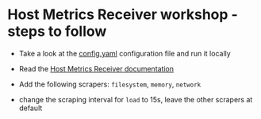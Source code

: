# Host Metrics Receiver workshop - steps to follow

* Take a look at the [config.yaml](config.yaml) configuration file and run it locally

* Read the [Host Metrics Receiver documentation](https://github.com/open-telemetry/opentelemetry-collector-contrib/tree/v0.51.0/receiver/hostmetricsreceiver)

* Add the following scrapers: `filesystem`, `memory`, `network`

* change the scraping interval for `load` to 15s, leave the other scrapers at default
